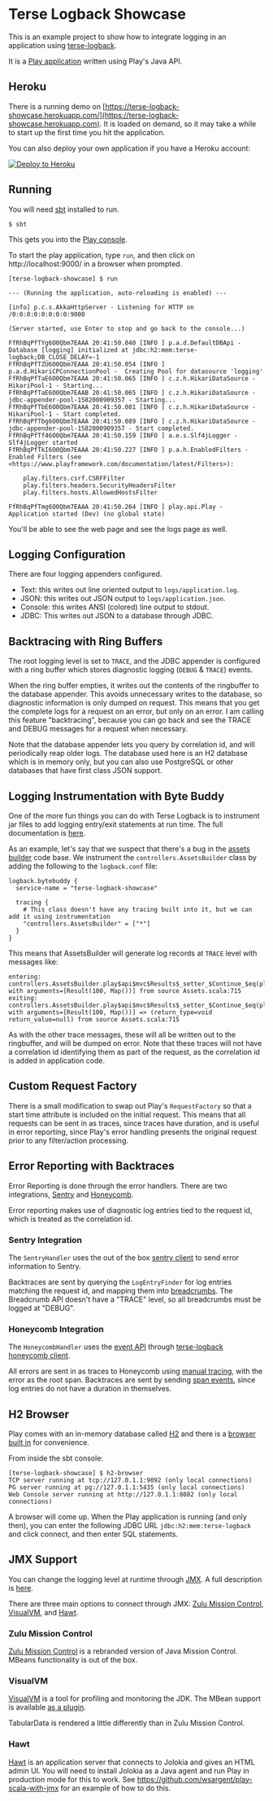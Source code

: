 # Terse Logback Showcase

This is an example project to show how to integrate logging in an application using [terse-logback](https://github.com/tersesystems/terse-logback).

It is a [Play application](https://www.playframework.com/documentation/2.8.x/JavaHome) written using Play's Java API.

## Heroku

There is a running demo on [https://terse-logback-showcase.herokuapp.com/](https://terse-logback-showcase.herokuapp.com).  It is loaded on demand, so it may take a while to start up the first time you hit the application.

You can also deploy your own application if you have a Heroku account:

[![Deploy to Heroku](https://www.herokucdn.com/deploy/button.png)](https://heroku.com/deploy)

## Running

You will need [sbt](https://www.scala-sbt.org/) installed to run.

```
$ sbt
```

This gets you into the [Play console](https://www.playframework.com/documentation/2.8.x/PlayConsole).

To start the play application, type `run`, and then click on http://localhost:9000/ in a browser when prompted.

```
[terse-logback-showcase] $ run

--- (Running the application, auto-reloading is enabled) ---

[info] p.c.s.AkkaHttpServer - Listening for HTTP on /0:0:0:0:0:0:0:0:9000

(Server started, use Enter to stop and go back to the console...)

FfRhBqPfTYg6O0Qbm7EAAA 20:41:50.040 [INFO ] p.a.d.DefaultDBApi -  Database [logging] initialized at jdbc:h2:mem:terse-logback;DB_CLOSE_DELAY=-1
FfRhBqPfTZU6O0Qbm7EAAA 20:41:50.054 [INFO ] p.a.d.HikariCPConnectionPool -  Creating Pool for datasource 'logging'
FfRhBqPfTaE6O0Qbm7EAAA 20:41:50.065 [INFO ] c.z.h.HikariDataSource -  HikariPool-1 - Starting...
FfRhBqPfTaE6O0Qbm7EAAB 20:41:50.065 [INFO ] c.z.h.HikariDataSource -  jdbc-appender-pool-1582000909357 - Starting...
FfRhBqPfTbE6O0Qbm7EAAA 20:41:50.081 [INFO ] c.z.h.HikariDataSource -  HikariPool-1 - Start completed.
FfRhBqPfTbg6O0Qbm7EAAA 20:41:50.089 [INFO ] c.z.h.HikariDataSource -  jdbc-appender-pool-1582000909357 - Start completed.
FfRhBqPfTf46O0Qbm7EAAA 20:41:50.159 [INFO ] a.e.s.Slf4jLogger -  Slf4jLogger started
FfRhBqPfTkI6O0Qbm7EAAA 20:41:50.227 [INFO ] p.a.h.EnabledFilters -  Enabled Filters (see <https://www.playframework.com/documentation/latest/Filters>):

    play.filters.csrf.CSRFFilter
    play.filters.headers.SecurityHeadersFilter
    play.filters.hosts.AllowedHostsFilter

FfRhBqPfTmg6O0Qbm7EAAA 20:41:50.264 [INFO ] play.api.Play -  Application started (Dev) (no global state)
```

You'll be able to see the web page and see the logs page as well.

## Logging Configuration

There are four logging appenders configured.  

* Text: this writes out line oriented output to `logs/application.log`.
* JSON: this writes out JSON output to `logs/application.json`.
* Console: this writes ANSI (colored) line output to stdout.
* JDBC: This writes out JSON to a database through JDBC.

## Backtracing with Ring Buffers

The root logging level is set to `TRACE`, and the JDBC appender is configured with a ring buffer which stores diagnostic logging (`DEBUG` & `TRACE`) events.

When the ring buffer empties, it writes out the contents of the ringbuffer to the database appender.  This avoids unnecessary writes to the database, so diagnostic information is only dumped on request.    This means that you get the complete logs for a request on an error, but only on an error.  I am calling this feature "backtracing", because you can go back and see the TRACE and DEBUG messages for a request when necessary.

Note that the database appender lets you query by correlation id, and will periodically reap older logs.  The database used here is an H2 database which is in memory only, but you can also use PostgreSQL or other databases that have first class JSON support.

## Logging Instrumentation with Byte Buddy

One of the more fun things you can do with Terse Logback is to instrument jar files to add logging entry/exit statements at run time.  The full documentation is [here](https://tersesystems.github.io/terse-logback/guide/instrumentation/).

As an example, let's say that we suspect that there's a bug in the [assets builder](https://www.playframework.com/documentation/2.8.x/AssetsOverview#Working-with-public-assets) code base.  We instrument the `controllers.AssetsBuilder` class by adding the following to the `logback.conf` file:

```hocon
logback.bytebuddy {
  service-name = "terse-logback-showcase"

  tracing {
    # This class doesn't have any tracing built into it, but we can add it using instrumentation
    "controllers.AssetsBuilder" = ["*"]
  }
}
```
 
This means that AssetsBuilder will generate log records at `TRACE` level with messages like:

```text
entering: controllers.AssetsBuilder.play$api$mvc$Results$_setter_$Continue_$eq(play.api.mvc.Result) with arguments=[Result(100, Map())] from source Assets.scala:715
exiting: controllers.AssetsBuilder.play$api$mvc$Results$_setter_$Continue_$eq(play.api.mvc.Result) with arguments=[Result(100, Map())] => (return_type=void return_value=null) from source Assets.scala:715
```

As with the other trace messages, these will all be written out to the ringbuffer, and will be dumped on error.  Note that these traces will not have a correlation id identifying them as part of the request, as the correlation id is added in application code.

## Custom Request Factory

There is a small modification to swap out Play's `RequestFactory` so that a start time attribute is included on the initial request.  This means that all requests can be sent in as traces, since traces have duration, and is useful in error reporting, since Play's error handling presents the original request prior to any filter/action processing.

## Error Reporting with Backtraces

Error Reporting is done through the error handlers.  There are two integrations, [Sentry](https://sentry.io/welcome/) and [Honeycomb](https://www.honeycomb.io/).

Error reporting makes use of diagnostic log entries tied to the request id, which is treated as the correlation id.

### Sentry Integration

The `SentryHandler` uses the out of the box [sentry client](https://docs.sentry.io/clients/java/) to send error information to Sentry.

Backtraces are sent by querying the `LogEntryFinder` for log entries matching the request id, and mapping them into [breadcrumbs](https://docs.sentry.io/enriching-error-data/breadcrumbs/?platform=java).  The Breadcrumb API doesn't have a "TRACE" level, so all breadcrumbs must be logged at "DEBUG".

### Honeycomb Integration

The `HoneycombHandler` uses the [event API](https://docs.honeycomb.io/api/events/) through [terse-logback honeycomb client](https://tersesystems.com/blog/2019/08/22/tracing-with-logback-and-honeycomb/).  

All errors are sent in as traces to Honeycomb using [manual tracing](https://docs.honeycomb.io/working-with-your-data/tracing/send-trace-data/#manual-tracing), with the error as the root span.  Backtraces are sent by sending [span events](https://docs.honeycomb.io/working-with-your-data/tracing/send-trace-data/#span-events), since log entries do not have a duration in themselves.

## H2 Browser

Play comes with an in-memory database called [H2](https://h2database.com/html/main.html) and there is a [browser built in](https://www.playframework.com/documentation/2.8.x/Developing-with-the-H2-Database) for convenience.

From inside the sbt console:

```
[terse-logback-showcase] $ h2-browser
TCP server running at tcp://127.0.1.1:9092 (only local connections)
PG server running at pg://127.0.1.1:5435 (only local connections)
Web Console server running at http://127.0.1.1:8082 (only local connections)
```

A browser will come up.  When the Play application is running (and only then), you can enter the following JDBC URL `jdbc:h2:mem:terse-logback` and click connect, and then enter SQL statements.

## JMX Support

You can change the logging level at runtime through [JMX](https://docs.oracle.com/javase/tutorial/jmx/overview/index.html).  A full description is [here](https://tersesystems.com/blog/2019/12/24/controlling-logging-in-a-running-jvm/).

There are three main options to connect through JMX: [Zulu Mission Control](https://www.azul.com/products/zulu-mission-control/), [VisualVM](https://visualvm.github.io/), and [Hawt](https://hawt.io/).

### Zulu Mission Control

[Zulu Mission Control](https://www.azul.com/products/zulu-mission-control/) is a rebranded version of Java Mission Control.  MBeans functionality is out of the box.

### VisualVM

[VisualVM](https://visualvm.github.io/) is a tool for profiling and monitoring the JDK.  The MBean support is available [as a plugin](https://visualvm.github.io/plugins.html).

TabularData is rendered a little differently than in Zulu Mission Control.

### Hawt

[Hawt](https://hawt.io/) is an application server that connects to Jolokia and gives an HTML admin UI.  You will need to install Jolokia as a Java agent and run Play in production mode for this to work.  See https://github.com/wsargent/play-scala-with-jmx for an example of how to do this.